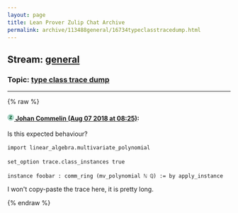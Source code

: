 ```yaml
---
layout: page
title: Lean Prover Zulip Chat Archive 
permalink: archive/113488general/16734typeclasstracedump.html
---
```


## Stream: [general](index.html)
### Topic: [type class trace dump](16734typeclasstracedump.html)

---


{% raw %}
#### [![Click to go to Zulip](../../assets/img/zulip2.png) Johan Commelin (Aug 07 2018 at 08:25)](https://leanprover.zulipchat.com/#narrow/stream/113488-general/topic/type%20class%20trace%20dump/near/131025671):
Is this expected behaviour?
```lean
import linear_algebra.multivariate_polynomial

set_option trace.class_instances true

instance foobar : comm_ring (mv_polynomial ℕ ℚ) := by apply_instance
```
I won't copy-paste the trace here, it is pretty long.


{% endraw %}
